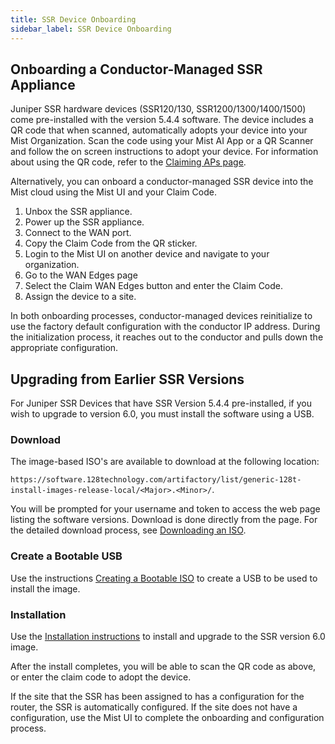 ```yaml
---
title: SSR Device Onboarding
sidebar_label: SSR Device Onboarding
---
```


## Onboarding a Conductor-Managed SSR Appliance

Juniper SSR hardware devices (SSR120/130, SSR1200/1300/1400/1500) come pre-installed with the version 5.4.4 software. The device includes a QR code that when scanned, automatically adopts your device into your Mist Organization. Scan the code using your Mist AI App or a QR Scanner and follow the on screen instructions to adopt your device. For information about using the QR code, refer to the [Claiming APs page](https://www.mist.com/documentation/claiming-aps/).

Alternatively, you can onboard a conductor-managed SSR device into the Mist cloud using the Mist UI and your Claim Code. 

1. Unbox the SSR appliance.
2. Power up the SSR appliance.
3. Connect to the WAN port.
4. Copy the Claim Code from the QR sticker.
5. Login to the Mist UI on another device and navigate to your organization.
6. Go to the WAN Edges page
7. Select the Claim WAN Edges button and enter the Claim Code.
8. Assign the device to a site.

In both onboarding processes, conductor-managed devices reinitialize to use the factory default configuration with the conductor IP address. During the initialization process, it reaches out to the conductor and pulls down the appropriate configuration.  

## Upgrading from Earlier SSR Versions

For Juniper SSR Devices that have SSR Version 5.4.4 pre-installed, if you wish to upgrade to version 6.0, you must install the software using a USB. 

### Download 

The image-based ISO's are available to download at the following location:

`https://software.128technology.com/artifactory/list/generic-128t-install-images-release-local/<Major>.<Minor>/`. 

You will be prompted for your username and token to access the web page listing the software versions. Download is done directly from the page. For the detailed download process, see [Downloading an ISO](intro_downloading_iso.md#downloading-an-iso). 

### Create a Bootable USB

Use the instructions [Creating a Bootable ISO](intro_creating_bootable_usb.md) to create a USB to be used to install the image. 

### Installation 

Use the [Installation instructions](wan_staging.md#installation) to install and upgrade to the SSR version 6.0 image.

After the install completes, you will be able to scan the QR code as above, or enter the claim code to adopt the device. 

If the site that the SSR has been assigned to has a configuration for the router, the SSR is automatically configured. If the site does not have a configuration, use the Mist UI to complete the onboarding and configuration process. 


